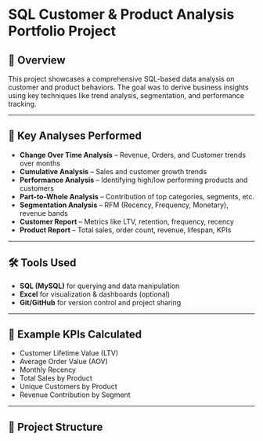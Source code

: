 # SQL Customer & Product Analysis Portfolio Project

## 📌 Overview
This project showcases a comprehensive SQL-based data analysis on customer and product behaviors. The goal was to derive business insights using key techniques like trend analysis, segmentation, and performance tracking.

---

## 🧠 Key Analyses Performed

- **Change Over Time Analysis** – Revenue, Orders, and Customer trends over months
- **Cumulative Analysis** – Sales and customer growth trends
- **Performance Analysis** – Identifying high/low performing products and customers
- **Part-to-Whole Analysis** – Contribution of top categories, segments, etc.
- **Segmentation Analysis** – RFM (Recency, Frequency, Monetary), revenue bands
- **Customer Report** – Metrics like LTV, retention, frequency, recency
- **Product Report** – Total sales, order count, revenue, lifespan, KPIs

---

## 🛠️ Tools Used
- **SQL (MySQL)** for querying and data manipulation
- **Excel** for visualization & dashboards (optional)
- **Git/GitHub** for version control and project sharing

---

## 🧾 Example KPIs Calculated
- Customer Lifetime Value (LTV)
- Average Order Value (AOV)
- Monthly Recency
- Total Sales by Product
- Unique Customers by Product
- Revenue Contribution by Segment

---

## 📂 Project Structure
